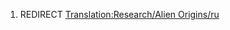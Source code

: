 1.  REDIRECT [Translation:Research/Alien
    Origins/ru](Translation:Research/Alien_Origins/ru "wikilink")